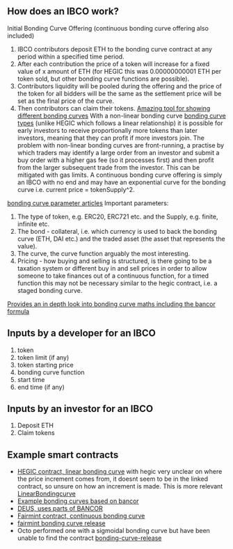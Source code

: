 ## How does an IBCO work?

Initial Bonding Curve Offering (continuous bonding curve offering also included)

1. IBCO contributors deposit ETH to the bonding curve contract at any period within a specified time period.
2. After each contribution the price of a token will increase for a fixed value of x amount of ETH (for HEGIC this was 0.00000000001 ETH per token sold, but other bonding curve functions are possible).
3. Contributors liquidity will be pooled during the offering and the price of the token for all bidders will be the same as the settlement price will be set as the final price of the curve.
4. Then contributors can claim their tokens.
[Amazing tool for showing different bonding curves](https://bondingplayground.netlify.app/)
With a non-linear bonding curve [bonding curve types](https://medium.com/linum-labs/intro-to-bonding-curves-and-shapes-bf326bc4e11a) (unlike HEGIC which follows a linear relationship) it is possible for early investors to receive proportionally more tokens than later investors, meaning that they can profit if more investors join.
The problem with non-linear bonding curves are front-running, a practise by which traders may identify a large order from an investor and submit a buy order with a higher gas fee (so it processes first) and then profit from the larger subsequent trade from the investor. This can be mitigated with gas limits.
A continuous bonding curve offering is simply an IBCO with no end and may have an exponential curve for the bonding curve i.e. current price = tokenSupply^2.

[bonding curve parameter articles](https://medium.com/molecule-blog/token-bonding-curve-design-parameters-95d365cbec4f)
Important parameters:

1. The type of token, e.g. ERC20, ERC721 etc. and the Supply, e.g. finite, infinite etc.
2. The bond - collateral, i.e. which currency is used to back the bonding curve (ETH, DAI etc.) and the traded asset (the asset that represents the value).
3. The curve, the curve function arguably the most interesting.
4. Pricing - how buying and selling is structured, is there going to be a taxation system or different buy in and sell prices in order to allow someone to take finances out of a continuous function, for a timed function this may not be necessary similar to the hegic contract, i.e. a staged bonding curve.

[Provides an in depth look into bonding curve maths including the bancor formula](https://blog.relevant.community/bonding-curves-in-depth-intuition-parametrization-d3905a681e0a)


## Inputs by a developer for an IBCO

1. token
2. token limit (if any)
3. token starting price
4. bonding curve function
5. start time
5. end time (if any)


## Inputs by an investor for an IBCO

1. Deposit ETH
2. Claim tokens

## Example smart contracts

- [HEGIC contract, linear bonding curve](https://github.com/hegic/initial-bonding-curve-offering/blob/master/contracts/InitialOffering/HegicInitialOffering.sol) with hegic very unclear on where the price increment comes from, it doesnt seem to be in the linked contract, so unsure on how an increment is made. This is more relevant [LinearBondingcurve](https://github.com/hegic/contracts-v888/tree/master/contracts/BondingCurve)
- [Example bonding curves based on bancor](https://github.com/relevant-community/contracts/tree/bondingCurves/contracts)
- [DEUS, uses parts of BANCOR](https://github.com/deusfinance/Automatic-market-maker-AMM/blob/master/AutomaticMarketMaker.sol)
- [Fairmint contract, continuous bonding curve](https://github.com/Fairmint/c-org/blob/master/contracts/ContinuousOffering.sol)
- [fairmint bonding curve release](https://medium.com/fairmint/fairmint-releases-its-bonding-curve-contract-in-open-source-1d142b9baaa8)
- Octo performed one with a sigmoidal bonding curve but have been unable to find the contract [bonding-curve-release](https://octo.fi/blog/bond-curve-sale)
